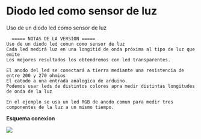 # Diodo led como sensor de luz
Uso de un diodo led como sensor de luz


      ===== NOTAS DE LA VERSION ===== 
    Uso de un diodo led comun como sensor de luz
    Cada led medirá luz en una longitid de onda próxima al tipo de luz que emite
    Los mejores resultados los obtendremos con led transparentes.

    El anodo del led se conectará a tierra mediante una resistencia de entre 200 y 270 ohmios
    El catodo a una entrada analogica de arduino.
    Podemos usar leds de distintos colores apra medir distintas longitudes de onda de la luz

    En el ejemplo se usa un led RGB de anodo comun para medir tres componentes de la luz a un mismo tiempo.


**Esquema conexion**

![](./led_como_sensor_de_luz.png.png)

